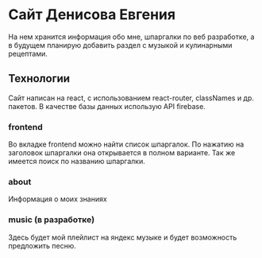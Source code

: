 # Сайт Денисова Евгения

На нем хранится информация обо мне, шпаргалки по веб разработке, а в будущем планирую добавить раздел с музыкой и кулинарными рецептами.

## Технологии

Сайт написан на react, с использованием react-router, classNames и др. пакетов.
В качестве базы данных использую API firebase.

### frontend

Во вкладке frontend можно найти список шпаргалок. По нажатию на заголовок шпаргалки она открывается в полном варианте.
Так же имеется поиск по названию шпаргалки.

### about

Информация о моих знаниях

### music (в разработке)

Здесь будет мой плейлист на яндекс музыке и будет возможность предложить песню.
